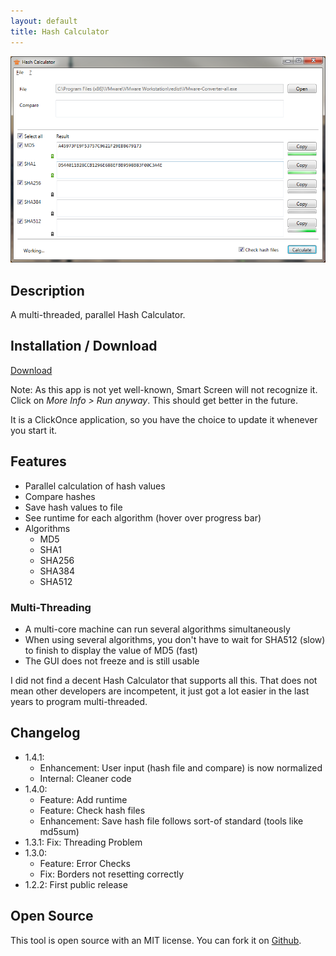 ```yaml
---
layout: default
title: Hash Calculator
---
```

![Screenshot](Hash-Calculator.png)

## Description
A multi-threaded, parallel Hash Calculator.

## Installation / Download
[Download](//raw.githubusercontent.com/lroellin/hash-calculator/master/Hash-Calculator/Hash-Calculator/publish/setup.exe)

Note: As this app is not yet well-known, Smart Screen will not recognize it. Click on *More Info > Run anyway*. This should get better in the future.

It is a ClickOnce application, so you have the choice to update it whenever you start it.

## Features
* Parallel calculation of hash values
* Compare hashes
* Save hash values to file
* See runtime for each algorithm (hover over progress bar)
* Algorithms
  * MD5
  * SHA1
  * SHA256
  * SHA384
  * SHA512

### Multi-Threading
* A multi-core machine can run several algorithms simultaneously
* When using several algorithms, you don't have to wait for SHA512 (slow) to finish to display the value of MD5 (fast)
* The GUI does not freeze and is still usable

I did not find a decent Hash Calculator that supports all this. That does not mean other developers are incompetent, it just got a lot easier in the last years to program multi-threaded.

## Changelog
* 1.4.1:
  * Enhancement: User input (hash file and compare) is now normalized
  * Internal: Cleaner code
* 1.4.0:
  * Feature: Add runtime
  * Feature: Check hash files
  * Enhancement: Save hash file follows sort-of standard (tools like md5sum)
* 1.3.1: Fix: Threading Problem
* 1.3.0:
  * Feature: Error Checks
  * Fix: Borders not resetting correctly
* 1.2.2: First public release

## Open Source
This tool is open source with an MIT license. You can fork it on [Github](https://github.com/lroellin/Hash-Calculator).
